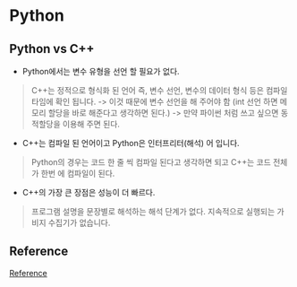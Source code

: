 # Python
## Python vs C++
- Python에서는 변수 유형을 선언 할 필요가 없다.
> C++는 정적으로 형식화 된 언어 즉, 변수 선언, 변수의 데이터 형식 등은 컴파일 타임에 확인 됩니다. -> 이것 때문에 변수 선언을 해 주어야 함 (int 선언 하면 메모리 할당을 바로 해준다고 생각하면 된다.) -> 만약 파이썬 처럼 쓰고 싶으면 동적할당을 이용해 주면 된다.

- C++는 컴파일 된 언어이고 Python은 인터프리터(해석) 어 입니다.
> Python의 경우는 코드 한 줄 씩 컴파일 된다고 생각하면 되고 C++는 코드 전체가 한번 에 컴파일이 된다.

- C++의 가장 큰 장점은 성능이 더 빠르다.
> 프로그램 설명을 문장별로 해석하는 해석 단계가 없다. 지속적으로 실행되는 가비지 수집기가 없습니다.



## Reference
[Reference](https://ko.strephonsays.com/python-and-vs-c-language-3456#:~:text=Python%20%EB%B0%8F%20C%20%EC%96%B8%EC%96%B4%EB%8A%94,%EC%82%AC%EC%9A%A9%EB%90%98%EB%8A%94%20%EB%B2%94%EC%9A%A9%20%EC%96%B8%EC%96%B4%EC%9E%85%EB%8B%88%EB%8B%A4.)
